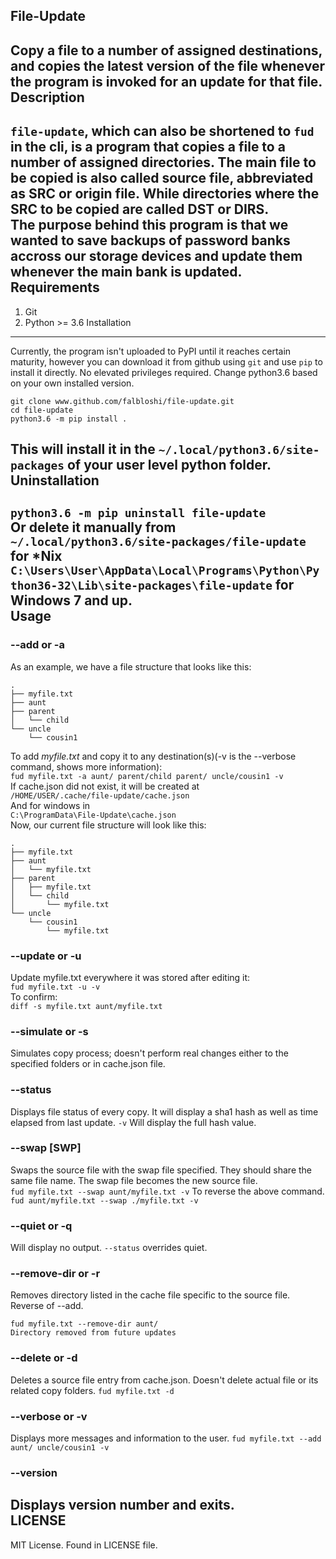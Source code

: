 File-Update
---
Copy a file to a number of assigned destinations, and copies the latest version of the file whenever the program is invoked for an update for that file.
Description
---
`file-update`, which can also be shortened to `fud` in the cli, is a program that copies a file to a number of assigned directories. The main file to be copied is also called source file, abbreviated as **SRC** or origin file. While directories where the SRC to be copied are called **DST** or **DIRS**.  
The purpose behind this program is that we wanted to save backups of password banks accross our storage devices and update them whenever the main bank is updated.  
Requirements
---
1. Git
2. Python >= 3.6
Installation
---
Currently, the program isn't uploaded to PyPI until it reaches certain maturity, however you can download it from github using `git` and use `pip` to install it directly. No elevated privileges required. Change python3.6 based on your own installed version.  
```
git clone www.github.com/falbloshi/file-update.git
cd file-update
python3.6 -m pip install .
```  
This will install it in the `~/.local/python3.6/site-packages` of your user level python folder.  
Uninstallation
---
`python3.6 -m pip uninstall file-update`  
Or delete it manually from  
`~/.local/python3.6/site-packages/file-update` for *Nix  
`C:\Users\User\AppData\Local\Programs\Python\Python36-32\Lib\site-packages\file-update` for Windows 7 and up.  
Usage
---
### --add or -a
As an example, we have a file structure that looks like this:

```  
.
├── myfile.txt
├── aunt
├── parent
│   └── child
└── uncle
    └── cousin1
```  
To add _myfile.txt_ and copy it to any destination(s)(-v is the --verbose command, shows more information):  
`fud myfile.txt -a aunt/ parent/child parent/ uncle/cousin1 -v`   
If cache.json did not exist, it will be created at  
`/HOME/USER/.cache/file-update/cache.json`  
And for windows in  
`C:\ProgramData\File-Update\cache.json`  
Now, our current file structure will look like this:
```
.
├── myfile.txt
├── aunt
│   └── myfile.txt
├── parent
│   ├── myfile.txt
│   └── child
│       └── myfile.txt
└── uncle
    └── cousin1
        └── myfile.txt
```  
### --update or -u
Update myfile.txt everywhere it was stored after editing it:  
`fud myfile.txt -u -v`  
To confirm:  
`diff -s myfile.txt aunt/myfile.txt`
### --simulate or -s
Simulates copy process; doesn't perform real changes either to the specified folders or in cache.json file.
### --status
Displays file status of every copy. It will display a sha1 hash as well as time elapsed from last update. `-v` Will display the full hash value.
### --swap \[SWP\]
Swaps the source file with the swap file specified. They should share the same file name. The swap file becomes the new source file.  
`fud myfile.txt --swap aunt/myfile.txt -v`
To reverse the above command.
`fud aunt/myfile.txt --swap ./myfile.txt -v`
### --quiet or -q
Will display no output. `--status` overrides quiet. 
### --remove-dir or -r 
Removes directory listed in the cache file specific to the source file. Reverse of --add.
```
fud myfile.txt --remove-dir aunt/
Directory removed from future updates
```
### --delete or -d
Deletes a source file entry from cache.json. Doesn't delete actual file or its related copy folders.
```fud myfile.txt -d```
### --verbose or -v
Displays more messages and information to the user.
```fud myfile.txt --add aunt/ uncle/cousin1 -v```
### --version
Displays version number and exits.  
LICENSE
---
MIT License. Found in LICENSE file. 